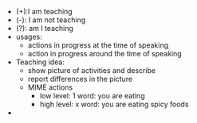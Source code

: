 - (+):I am teaching
- (-): I am not teaching
- (?): am I teaching
- usages:
	- actions in progress at the time of speaking
	- action in progress around the time of speaking
- Teaching idea:
	- show picture of activities and describe
	- report differences in the picture
	- MIME actions
		- low level: 1 word: you are eating
		- high level: x word: you are eating spicy foods
- 
